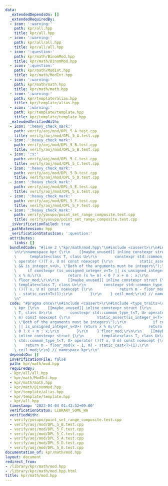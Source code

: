 ```yaml
---
data:
  _extendedDependsOn: []
  _extendedRequiredBy:
  - icon: ':warning:'
    path: kpr/all.hpp
    title: kpr/all.hpp
  - icon: ':warning:'
    path: kpr/all/all.hpp
    title: kpr/all/all.hpp
  - icon: ':question:'
    path: kpr/math/BinomMod.hpp
    title: kpr/math/BinomMod.hpp
  - icon: ':question:'
    path: kpr/math/ModInt.hpp
    title: kpr/math/ModInt.hpp
  - icon: ':warning:'
    path: kpr/math/math.hpp
    title: kpr/math/math.hpp
  - icon: ':warning:'
    path: kpr/template/alias.hpp
    title: kpr/template/alias.hpp
  - icon: ':warning:'
    path: kpr/template/template.hpp
    title: kpr/template/template.hpp
  _extendedVerifiedWith:
  - icon: ':heavy_check_mark:'
    path: verify/aoj/mod/DPL_5_A.test.cpp
    title: verify/aoj/mod/DPL_5_A.test.cpp
  - icon: ':heavy_check_mark:'
    path: verify/aoj/mod/DPL_5_B.test.cpp
    title: verify/aoj/mod/DPL_5_B.test.cpp
  - icon: ':x:'
    path: verify/aoj/mod/DPL_5_C.test.cpp
    title: verify/aoj/mod/DPL_5_C.test.cpp
  - icon: ':heavy_check_mark:'
    path: verify/aoj/mod/DPL_5_D.test.cpp
    title: verify/aoj/mod/DPL_5_D.test.cpp
  - icon: ':heavy_check_mark:'
    path: verify/aoj/mod/DPL_5_E.test.cpp
    title: verify/aoj/mod/DPL_5_E.test.cpp
  - icon: ':heavy_check_mark:'
    path: verify/aoj/mod/DPL_5_F.test.cpp
    title: verify/aoj/mod/DPL_5_F.test.cpp
  - icon: ':heavy_check_mark:'
    path: verify/yosupo/point_set_range_composite.test.cpp
    title: verify/yosupo/point_set_range_composite.test.cpp
  _isVerificationFailed: true
  _pathExtension: hpp
  _verificationStatusIcon: ':question:'
  attributes:
    links: []
  bundledCode: "#line 2 \"kpr/math/mod.hpp\"\n#include <cassert>\r\n#include <type_traits>\r\
    \n\r\nnamespace kpr {\r\n    [[maybe_unused]] inline constexpr struct {\r\n  \
    \      template<class T, class U>\r\n        constexpr std::common_type_t<T, U>\
    \ operator ()(T x, U m) const noexcept {\r\n            static_assert(is_integer_v<T>\
    \ && is_integer_v<U>, \"Both of the arguments must be integers\");\r\n       \
    \     if constexpr (is_unsigned_integer_v<T> || is_unsigned_integer_v<U>) return\
    \ x % m;\r\n            return (x %= m) < 0 ? x + m : x;\r\n        }\r\n    }\
    \ floor_mod;\r\n\r\n    [[maybe_unused]] inline constexpr struct {\r\n       \
    \ template<class T, class U>\r\n        constexpr std::common_type_t<T, U> operator\
    \ ()(T x, U m) const noexcept {\r\n            return m - floor_mod(x - 1, m)\
    \ - static_cast<T>(1);\r\n        }\r\n    } ceil_mod;\r\n} // namespace kpr\r\
    \n"
  code: "#pragma once\r\n#include <cassert>\r\n#include <type_traits>\r\n\r\nnamespace\
    \ kpr {\r\n    [[maybe_unused]] inline constexpr struct {\r\n        template<class\
    \ T, class U>\r\n        constexpr std::common_type_t<T, U> operator ()(T x, U\
    \ m) const noexcept {\r\n            static_assert(is_integer_v<T> && is_integer_v<U>,\
    \ \"Both of the arguments must be integers\");\r\n            if constexpr (is_unsigned_integer_v<T>\
    \ || is_unsigned_integer_v<U>) return x % m;\r\n            return (x %= m) <\
    \ 0 ? x + m : x;\r\n        }\r\n    } floor_mod;\r\n\r\n    [[maybe_unused]]\
    \ inline constexpr struct {\r\n        template<class T, class U>\r\n        constexpr\
    \ std::common_type_t<T, U> operator ()(T x, U m) const noexcept {\r\n        \
    \    return m - floor_mod(x - 1, m) - static_cast<T>(1);\r\n        }\r\n    }\
    \ ceil_mod;\r\n} // namespace kpr\r\n"
  dependsOn: []
  isVerificationFile: false
  path: kpr/math/mod.hpp
  requiredBy:
  - kpr/all/all.hpp
  - kpr/math/ModInt.hpp
  - kpr/math/math.hpp
  - kpr/math/BinomMod.hpp
  - kpr/template/alias.hpp
  - kpr/template/template.hpp
  - kpr/all.hpp
  timestamp: '2023-04-04 01:42:52+09:00'
  verificationStatus: LIBRARY_SOME_WA
  verifiedWith:
  - verify/yosupo/point_set_range_composite.test.cpp
  - verify/aoj/mod/DPL_5_B.test.cpp
  - verify/aoj/mod/DPL_5_F.test.cpp
  - verify/aoj/mod/DPL_5_C.test.cpp
  - verify/aoj/mod/DPL_5_A.test.cpp
  - verify/aoj/mod/DPL_5_D.test.cpp
  - verify/aoj/mod/DPL_5_E.test.cpp
documentation_of: kpr/math/mod.hpp
layout: document
redirect_from:
- /library/kpr/math/mod.hpp
- /library/kpr/math/mod.hpp.html
title: kpr/math/mod.hpp
---
```

